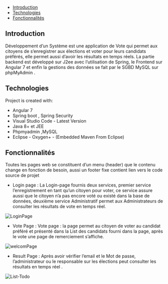 * [Introduction](#introduction)
* [Technologies](#technologies)
* [Fonctionnalités](#Fonctionnalités)

## Introduction
Développement d’un Système est une application de Vote qui permet aux citoyens de s’enregistrer aux élections et voter pour leurs candidats préférés, elle permet aussi d’avoir les résultats en temps réels.
La partie backend est développé sur J2ee avec l’utilisation de Spring, le Frontend sur Angular 7 et enfin la gestions des données se fait par le SGBD MySQL sur phpMyAdmin .

	
## Technologies
Project is created with:

* Angular 7
* Spring boot , Spring Security 
* Visual Studio Code - Latest Version
* Java 8+ et JEE
* Phpmyadmin ,MySQL
* Eclipse - Oxygen+ - (Embedded Maven From Eclipse)
	
## Fonctionnalités 
Toutes les pages web se constituent d’un menu (header) que le contenu change en fonction de besoin, aussi un footer fixe contient lien vers le code source de projet 



* Login page :
La Login-page fournis deux services, premier service l’enregistrement en tant qu’un citoyen pour voter, ce service assure aussi que le citoyen n’a pas encore voté ou existé dans la base de données, deuxième service Administratif permet aux Administrateurs de consulter les résultats de vote en temps réel.

![LoginPage](https://user-images.githubusercontent.com/51484343/79808173-4fb29900-836d-11ea-9f45-9eafb2690a56.png)


* Vote Page :
Vote page :  la page permet au citoyen de voter au candidat préféré et présenté dans la List des candidats fourni dans la page, après le vote une page de remerciement s’affiche.


![welcomPage](https://user-images.githubusercontent.com/51484343/79808175-504b2f80-836d-11ea-9aca-ce09be9982d6.png)


* Result Page :
Après avoir vérifier l’email et le Mot de passe, l’administrateur ou le responsable sur les élections peut consulter les résultats en temps réel .


![List-Todo](https://user-images.githubusercontent.com/51484343/79808171-4fb29900-836d-11ea-8f39-0d11e0f80b89.png)
